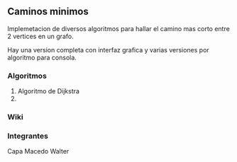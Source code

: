 ## Caminos minimos

Implemetacion de diversos algoritmos para hallar el camino mas corto entre 2 vertices en un grafo.

Hay una version completa con interfaz grafica y varias versiones por algoritmo para consola.

### Algoritmos

1. Algoritmo de Dijkstra
2. 

### Wiki

[](https://github.com/WalterCM/Estructuras2-TrabajoFinal/wiki)

### Integrantes

Capa Macedo Walter
